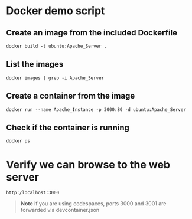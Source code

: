 # Docker demo script

## Create an image from the included Dockerfile
```
docker build -t ubuntu:Apache_Server .
```

## List the images
```
docker images | grep -i Apache_Server
```

## Create a container from the image
```
docker run --name Apache_Instance -p 3000:80 -d ubuntu:Apache_Server
```

## Check if the container is running
```
docker ps
```

# Verify we can browse to the web server
```
http:/localhost:3000
```
> **Note** if you are using codespaces, ports 3000 and 3001 are forwarded via devcontainer.json